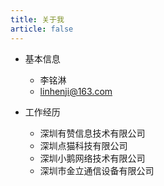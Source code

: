 ```yaml
---
title: 关于我
article: false
---
```


- 基本信息
    - 李铭淋
    - linhenji@163.com

- 工作经历
    - 深圳有赞信息技术有限公司
    - 深圳点猫科技有限公司
    - 深圳小鹅网络技术有限公司
    - 深圳市金立通信设备有限公司